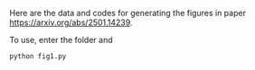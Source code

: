 Here are the data and codes for generating the figures in paper https://arxiv.org/abs/2501.14239.

To use, enter the folder and 
```bash
python fig1.py
```
